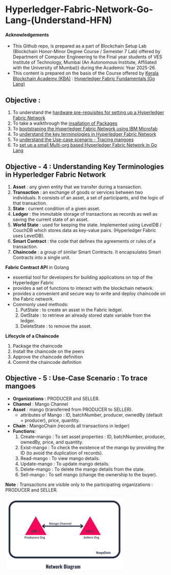 # Hyperledger-Fabric-Network-Go-Lang-(Understand-HFN)
#### Acknowledgements
- This Github repo, is prepared as a part of Blockchain Setup Lab (Blockchain Honor-Minor Degree Course / Semester 7 Lab) offered by Department of Computer Engineering to the Final year students of VES Institute of Technology, Mumbai (An Autonomous Institute, Affiliated with the University of Mumbai)) during the Academic Year 2025-26.
- This content is prepared on the basis of the Course offered by [Kerala Blockchain Academy (KBA)](https://kba.ai/) : [Hyperledger Fabric Fundamentals (Go Lang)](https://learn.kba.ai/course/hyperledger-fabric-fundamentals-golang/) 

## **Objective** : 
1. To understand the [hardware pre-requisites for setting up a Hyperledger Fabric Network](https://github.com/LifnaJos/Hyperledger-Fabric-Network-Go-Lang#step-0--hardware-prerequisites)
2. To take a walkthrough the [insallation of Packages](https://github.com/LifnaJos/Hyperledger-Fabric-Network-Go-Lang#step-1--insallation-of-packages)
3. To [bootstraping the Hyperledger Fabric Network using IBM Microfab](https://github.com/LifnaJos/Hyperledger-Fabric-Network-Go-Lang#step-2--bootstraping-the-network-using-ibm-microfab)
4. To [understand the key terminologies in Hyperledger Fabric Network](https://github.com/LifnaJos/Hyperledger-Fabric-Network-Go-Lang/blob/main/Understand-key-term-HFN.md#objective---4--understanding-key-terminologies-in-hyperledger-fabric-network)
5. To [understand the Use-case scenario - Tracing mangoes](https://github.com/LifnaJos/Hyperledger-Fabric-Network-Go-Lang/blob/main/Understand-key-term-HFN.md#objective---5--use-case-scenario--to-trace-mangoes)
6. To [set up a small Multi-org based Hyperledger Fabric Network in Go Lang](https://github.com/LifnaJos/Hyperledger-Fabric-Network-Go-Lang/blob/main/Setup-HFN.md#objective---6--setting-up-the-hyperledger-fabric-network)  

## Objective - 4 : Understanding Key Terminologies in Hyperledger Fabric Network
1. **Asset** : any given entity that we transfer during a transaction.
2. **Transaction** : an exchange of goods or services between two individuals. It consists of an asset, a set of participants, and the logic of that transaction. 
3. **State** : current condition of a given asset.
4. **Ledger** : the immutable storage of transactions as records as well as saving the current state of an asset.
5. **World State** : used for keeping the state. Implemented using LevelDB / CouchDB which stores data as key-value pairs. (Hyperledger Fabric uses LevelDB).
6. **Smart Contract** : the code that defines the agreements or rules of a transaction.
7. **Chaincode** : a group of similar Smart Contracts. It encapsulates Smart Contracts into a single unit.

**Fabric Contract API** in Golang 
- essential tool for developers for building applications on top of the Hyperledger Fabric
- provides a set of functions to interact with the blockchain network.
- provides a convenient and secure way to write and deploy chaincode on the Fabric network.
- Commonly used methods:
  1. PutState : to create an asset in the Fabric ledger.
  2. GetState : to retrieve an already stored state variable from the ledger.
  3. DeleteState : to remove the asset.

**Lifecycle of a Chaincode**

1. Package the chaincode
2. Install the chaincode on the peers
3. Approve the chaincode definition
4. Commit the chaincode definition

## Objective - 5 : Use-Case Scenario : To trace mangoes 
- **Organizations** : PRODUCER and SELLER.
- **Channel** : Mango Channel
- **Asset** : mango (transferred from PRODUCER to SELLER).
  - attributes of Mango : ID, batchNumber, producer, ownedBy (default = producer), price, quantity.
- **Chain** : MangoChain (records all transactions in ledger)
- **Functions**: 
  1. Create-mango : To set asset properties : ID, batchNumber, producer, ownedBy, price, and quantity.
  2. Exist-mango : To check the existence of the mango by providing the ID  (to avoid the duplication of records).
  3. Read-mango : To view mango details.
  4. Update-mango : To update mango details.
  5. Delete-mango : To delete the mango details from the state.
  6. Sell-mango : To sell mango (change the ownership to the buyer).

**Note** : Transactions are visible only to the participating organizations : PRODUCER and SELLER.
  
![Network](https://github.com/LifnaJos/Hyperledger-Fabric-Network-Go-Lang/blob/main/Network.png)
